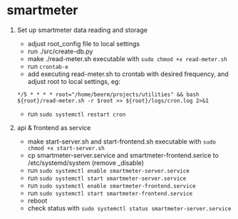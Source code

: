 # smartmeter

1. Set up smartmeter data reading and storage
	- adjust root_config file to local settings
	- run ./src/create-db.py 
	- make ./read-meter.sh executable with `sudo chmod +x read-meter.sh`
	- run `crontab-e` 
	- add executing read-meter.sh to crontab with desired frequency, and adjust root to local settings, eg:
	
	 `*/5 * * * * root="/home/beerm/projects/utilities" && bash ${root}/read-meter.sh -r $root >> ${root}/logs/cron.log 2>&1`
	
	- run `sudo systemctl restart cron`
2. api & frontend as service
	- make start-server.sh and start-frontend.sh executable with `sudo chmod +x start-server.sh`
	- cp smartmeter-server.service and smartmeter-frontend.serice to /etc/systemd/system (remove _disable)
	- run `sudo systemctl enable smartmeter-server.service`
	- run `sudo systemctl start smartmeter-server.service`
	- run `sudo systemctl enable smartmeter-frontend.service`
	- run `sudo systemctl start smartmeter-frontend.service`
	- reboot
	- check status with `sudo systemctl status smartmeter-server.service` 
